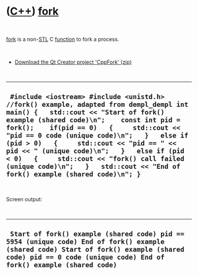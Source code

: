 



 

 

 

 

 

([C++](Cpp.htm)) [fork](CppFork.htm)
====================================

 

[fork](CppFork.htm) is a non-[STL](CppStl.htm) C
[function](CppFunction.htm) to fork a process.

 

-   [Download the Qt Creator project 'CppFork' (zip)](CppFork.zip)

 

  ------------------------------------------------------------------------------------------------------------------------------------------------------------------------------------------------------------------------------------------------------------------------------------------------------------------------------------------------------------------------------------------------------------------------------------------------------------------------------------------------------
  ` #include <iostream> #include <unistd.h>  //fork() example, adapted from dempl_dempl int main() {   std::cout << "Start of fork() example (shared code)\n";    const int pid = fork();    if(pid == 0)   {     std::cout << "pid == 0 code (unique code)\n";   }   else if (pid > 0)   {     std::cout << "pid == " << pid << " (unique code)\n";   }   else if (pid < 0)   {     std::cout << "fork() call failed (unique code)\n";   }   std::cout << "End of fork() example (shared code)\n"; }`
  ------------------------------------------------------------------------------------------------------------------------------------------------------------------------------------------------------------------------------------------------------------------------------------------------------------------------------------------------------------------------------------------------------------------------------------------------------------------------------------------------------

 

Screen output:

 

  --------------------------------------------------------------------------------------------------------------------------------------------------------------------------------------------------------------
  ` Start of fork() example (shared code) pid == 5954 (unique code) End of fork() example (shared code) Start of fork() example (shared code) pid == 0 code (unique code) End of fork() example (shared code)`
  --------------------------------------------------------------------------------------------------------------------------------------------------------------------------------------------------------------

 

 

 

 

 





 



